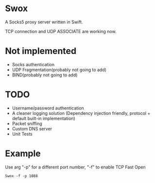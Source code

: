 # Swox
A Socks5 proxy server written in Swift.

TCP connection and UDP ASSOCIATE are working now.

Not implemented
====
- Socks authentication
- UDP Fragmentation(probably not going to add)
- BIND(probably not going to add)

TODO
====
- Username/password authentication
- A cleaner logging solution (Dependency injection friendly, protocol + default built-in implementation)
- Packet sniffing
- Custom DNS server
- Unit Tests

Example
====
Use arg "-p" for a different port number, "-f" to enable TCP Fast Open
```
Swox -f -p 1088
```